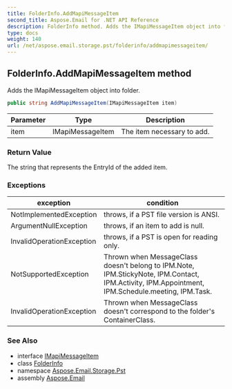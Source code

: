 ```yaml
---
title: FolderInfo.AddMapiMessageItem
second_title: Aspose.Email for .NET API Reference
description: FolderInfo method. Adds the IMapiMessageItem object into folder
type: docs
weight: 140
url: /net/aspose.email.storage.pst/folderinfo/addmapimessageitem/
---
```

## FolderInfo.AddMapiMessageItem method

Adds the IMapiMessageItem object into folder.

```csharp
public string AddMapiMessageItem(IMapiMessageItem item)
```

| Parameter | Type | Description |
| --- | --- | --- |
| item | IMapiMessageItem | The item necessary to add. |

### Return Value

The string that represents the EntryId of the added item.

### Exceptions

| exception | condition |
| --- | --- |
| NotImplementedException | throws, if a PST file version is ANSI. |
| ArgumentNullException | throws, if an item to add is null. |
| InvalidOperationException | throws, if a PST is open for reading only. |
| NotSupportedException | Thrown when MessageClass doesn't belong to IPM.Note, IPM.StickyNote, IPM.Contact, IPM.Activity, IPM.Appointment, IPM.Schedule.meeting, IPM.Task. |
| InvalidOperationException | Thrown when MessageClass doesn't correspond to the folder's ContainerClass. |

### See Also

* interface [IMapiMessageItem](../../../aspose.email.mapi/imapimessageitem/)
* class [FolderInfo](../)
* namespace [Aspose.Email.Storage.Pst](../../folderinfo/)
* assembly [Aspose.Email](../../../)


